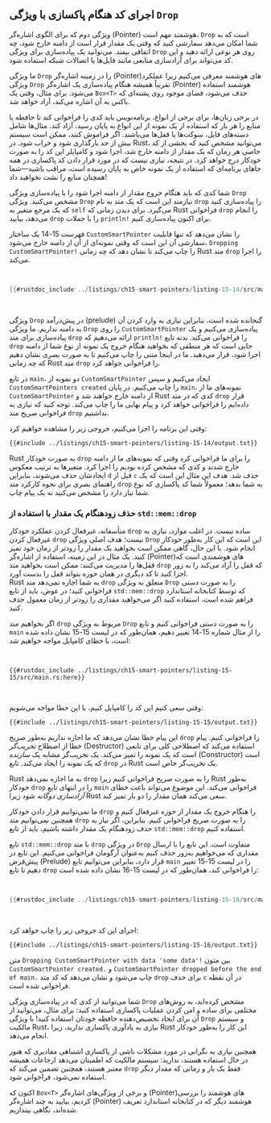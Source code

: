 ## اجرای کد هنگام پاکسازی با ویژگی `Drop`

ویژگی دوم که برای الگوی اشاره‌گر (Pointer) هوشمند مهم است، `Drop` است که به شما امکان می‌دهد سفارشی کنید که وقتی یک مقدار 
قرار است از دامنه خارج شود، چه اتفاقی بیفتد. می‌توانید یک پیاده‌سازی برای ویژگی `Drop` روی هر نوعی ارائه دهید و 
این کد می‌تواند برای آزادسازی منابعی مانند فایل‌ها یا اتصالات شبکه استفاده شود.

ما ویژگی `Drop` را در زمینه اشاره‌گر (Pointer)های هوشمند معرفی می‌کنیم زیرا عملکرد ویژگی `Drop` تقریباً همیشه هنگام 
پیاده‌سازی یک اشاره‌گر (Pointer) هوشمند استفاده می‌شود. برای مثال، وقتی یک `Box<T>` حذف می‌شود، فضای موجود روی پشته‌ای 
که باکس به آن اشاره می‌کند، آزاد خواهد شد.

در برخی زبان‌ها، برای برخی از انواع، برنامه‌نویس باید کدی را فراخوانی کند تا حافظه یا منابع را هر بار که استفاده 
از یک نمونه از این انواع به پایان رسید، آزاد کند. مثال‌ها شامل دسته‌های فایل، سوکت‌ها یا قفل‌ها می‌باشند. اگر 
فراموش کنند، ممکن است سیستم بیش از حد بارگذاری شود و خراب شود. در Rust، می‌توانید مشخص کنید که بخشی از کد 
خاصی هر زمان که یک مقدار از دامنه خارج شد، اجرا شود و کامپایلر این کد را به صورت خودکار درج خواهد کرد. 
در نتیجه، نیازی نیست که در مورد قرار دادن کد پاکسازی در همه جاهای برنامه‌ای که استفاده از یک نمونه خاص به 
پایان رسیده است، مراقب باشید—شما همچنان منابع را نشت نخواهید داد!

شما کدی که باید هنگام خروج مقدار از دامنه اجرا شود را با پیاده‌سازی ویژگی `Drop` مشخص می‌کنید. ویژگی `Drop` 
نیازمند این است که یک متد به نام `drop` را پیاده‌سازی کنید که یک مرجع متغیر به `self` می‌گیرد. برای دیدن زمانی 
که Rust فراخوانی `drop` را انجام می‌دهد، بیایید `drop` را با جملات `println!` برای اکنون پیاده‌سازی کنیم.

فهرست 15-14 یک ساختار `CustomSmartPointer` را نشان می‌دهد که تنها قابلیت سفارشی آن این است که وقتی نمونه‌ای از آن 
از دامنه خارج می‌شود، `Dropping CustomSmartPointer!` را چاپ می‌کند تا نشان دهد که چه زمانی Rust متد `drop` را اجرا 
می‌کند.

<Listing number="15-14" file-name="src/main.rs" caption="ساختار `CustomSmartPointer` که ویژگی `Drop` را پیاده‌سازی می‌کند و در آن کد پاکسازی خود را قرار می‌دهیم">

```rust
{{#rustdoc_include ../listings/ch15-smart-pointers/listing-15-14/src/main.rs}}
```

</Listing>

ویژگی `Drop` در پیش‌درآمد (prelude) گنجانده شده است، بنابراین نیازی به وارد کردن آن به دامنه نداریم. ما ویژگی 
`Drop` را روی `CustomSmartPointer` پیاده‌سازی می‌کنیم و یک پیاده‌سازی برای متد `drop` ارائه می‌دهیم که 
`println!` را فراخوانی می‌کند. بدنه تابع `drop` جایی است که هر منطقی که بخواهید هنگام خروج یک نمونه از نوع شما از 
دامنه اجرا شود، قرار می‌دهید. ما در اینجا متنی را چاپ می‌کنیم تا به صورت بصری نشان دهیم که چه زمانی Rust متد 
`drop` را فراخوانی خواهد کرد.

در تابع `main`، دو نمونه از `CustomSmartPointer` ایجاد می‌کنیم و سپس `CustomSmartPointers created` را چاپ 
می‌کنیم. در پایان `main`، نمونه‌های ما از `CustomSmartPointer` از دامنه خارج خواهند شد و Rust کدی که در متد 
`drop` قرار داده‌ایم را فراخوانی خواهد کرد و پیام نهایی ما را چاپ می‌کند. توجه کنید که نیازی به فراخوانی صریح متد 
`drop` نداشتیم.

وقتی این برنامه را اجرا می‌کنیم، خروجی زیر را مشاهده خواهیم کرد:

```console
{{#include ../listings/ch15-smart-pointers/listing-15-14/output.txt}}
```

Rust به صورت خودکار `drop` را برای ما فراخوانی کرد وقتی که نمونه‌های ما از دامنه خارج شدند و کدی که مشخص کرده بودیم 
را اجرا کرد. متغیرها به ترتیب معکوس ایجادشان حذف می‌شوند، بنابراین `d` قبل از `c` حذف شد. هدف این مثال این است 
که یک راهنمای بصری برای نحوه کارکرد متد `drop` به شما بدهد؛ معمولاً شما کد پاکسازی که نوع شما نیاز دارد را مشخص 
می‌کنید نه یک پیام چاپ.

### حذف زودهنگام یک مقدار با استفاده از `std::mem::drop`

متأسفانه، غیرفعال کردن عملکرد خودکار `drop` ساده نیست. در اغلب موارد، نیازی به غیرفعال کردن `drop` نیست؛ هدف اصلی 
ویژگی `Drop` این است که این کار به‌طور خودکار انجام شود. با این حال، گاهی ممکن است بخواهید یک مقدار را زودتر از زمان 
خود تمیز کنید. یک مثال در این زمینه، استفاده از اشاره‌گر (Pointer)های هوشمندی است که قفل‌ها را مدیریت می‌کنند: ممکن است بخواهید 
متد `drop` که قفل را آزاد می‌کند را به زور اجرا کنید تا کد دیگری در همان حوزه بتواند قفل را بدست آورد.  
Rust به شما اجازه نمی‌دهد متد `drop` متعلق به ویژگی `Drop` را به صورت دستی فراخوانی کنید؛ در عوض، باید از تابع 
`std::mem::drop` که توسط کتابخانه استاندارد فراهم شده است، استفاده کنید اگر می‌خواهید مقداری را زودتر از زمان معمول 
حذف کنید.

اگر بخواهیم متد `drop` مربوط به ویژگی `Drop` را به صورت دستی فراخوانی کنیم و تابع `main` را از مثال شماره 15-14 
تغییر دهیم، همان‌طور که در لیست 15-15 نشان داده شده است، با خطای کامپایل مواجه خواهیم شد:

<Listing number="15-15" file-name="src/main.rs" caption="تلاش برای فراخوانی دستی متد `drop` از ویژگی `Drop` برای پاکسازی زودهنگام">

```rust,ignore,does_not_compile
{{#rustdoc_include ../listings/ch15-smart-pointers/listing-15-15/src/main.rs:here}}
```

</Listing>

وقتی سعی کنیم این کد را کامپایل کنیم، با این خطا مواجه می‌شویم:

```console
{{#include ../listings/ch15-smart-pointers/listing-15-15/output.txt}}
```

این پیام خطا نشان می‌دهد که ما اجازه نداریم به‌طور صریح `drop` را فراخوانی کنیم. پیام خطا از اصطلاح _تخریب‌گر_ 
(Destructor) استفاده می‌کند که اصطلاحی کلی برای تابعی است که یک نمونه را تمیز می‌کند. یک تخریب‌گر مشابه یک 
_سازنده_ (Constructor) است که یک نمونه را ایجاد می‌کند. تابع `drop` در Rust یک تخریب‌گر خاص است.

Rust به ما اجازه نمی‌دهد `drop` را به صورت صریح فراخوانی کنیم زیرا Rust به‌طور خودکار `drop` را در انتهای تابع 
`main` فراخوانی می‌کند. این موضوع می‌تواند باعث خطای _آزادسازی دوگانه_ شود زیرا Rust سعی می‌کند همان مقدار را دو بار 
تمیز کند.

ما نمی‌توانیم قرار دادن خودکار `drop` را هنگام خروج یک مقدار از حوزه غیرفعال کنیم و همچنین نمی‌توانیم متد `drop` 
را به صورت صریح فراخوانی کنیم. بنابراین، اگر نیاز به حذف زودهنگام یک مقدار داشته باشیم، باید از تابع `std::mem::drop` 
استفاده کنیم.

تابع `std::mem::drop` با متد `drop` در ویژگی `Drop` متفاوت است. این تابع را با ارسال مقداری که می‌خواهیم به‌زور 
حذف کنیم به‌عنوان آرگومان فراخوانی می‌کنیم. این تابع در پیش‌فرض (Prelude) قرار دارد، بنابراین می‌توانیم تابع `main` 
را در لیست 15-15 تغییر دهیم تا تابع `drop` را فراخوانی کند، همان‌طور که در لیست 15-16 نشان داده شده است:

<Listing number="15-16" file-name="src/main.rs" caption="فراخوانی `std::mem::drop` برای حذف صریح یک مقدار قبل از خروج آن از حوزه">

```rust
{{#rustdoc_include ../listings/ch15-smart-pointers/listing-15-16/src/main.rs:here}}
```

</Listing>

اجرای این کد خروجی زیر را چاپ خواهد کرد:

```console
{{#include ../listings/ch15-smart-pointers/listing-15-16/output.txt}}
```

متن `Dropping CustomSmartPointer with data 'some data'!` بین متون `CustomSmartPointer created.` و 
`CustomSmartPointer dropped before the end of main.` چاپ می‌شود و نشان می‌دهد که کد متد `drop` برای حذف 
`c` در آن نقطه فراخوانی شده است.

شما می‌توانید از کدی که در پیاده‌سازی ویژگی `Drop` مشخص کرده‌اید، به روش‌های مختلفی برای ساده و امن کردن عملیات 
پاکسازی استفاده کنید: برای مثال، می‌توانید از آن برای ایجاد تخصیص‌دهنده حافظه خودتان استفاده کنید! با ویژگی `Drop` و 
سیستم مالکیت Rust، نیازی به یادآوری پاکسازی ندارید، زیرا Rust این کار را به‌طور خودکار انجام می‌دهد.

همچنین نیازی به نگرانی در مورد مشکلات ناشی از پاکسازی اشتباهی مقادیری که هنوز در حال استفاده هستند، ندارید: سیستم مالکیت 
که اطمینان می‌دهد ارجاعات همیشه معتبر هستند، همچنین تضمین می‌کند که `drop` فقط یک بار و زمانی که مقدار دیگر استفاده نمی‌شود، 
فراخوانی شود.

اکنون که `Box<T>` و برخی از ویژگی‌های اشاره‌گر (Pointer)های هوشمند را بررسی کردیم، بیایید به چند اشاره‌گر (Pointer) هوشمند دیگر که در کتابخانه 
استاندارد تعریف شده‌اند، نگاهی بیندازیم.